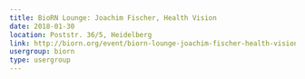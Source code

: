 ```yaml
---
title: BioRN Lounge: Joachim Fischer, Health Vision
date: 2018-01-30
location: Poststr. 36/5, Heidelberg
link: http://biorn.org/event/biorn-lounge-joachim-fischer-health-vision/
usergroup: biorn
type: usergroup
---
```

